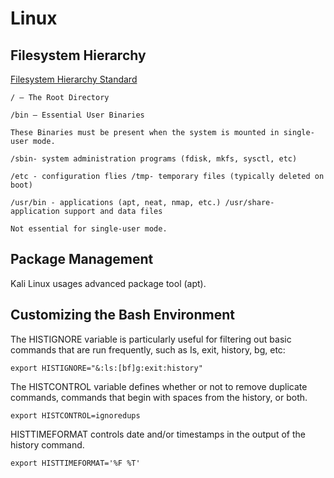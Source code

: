# Linux

## Filesystem Hierarchy

[Filesystem Hierarchy Standard](https://en.wikipedia.org/wiki/Filesystem_Hierarchy_Standard)

```text
/ – The Root Directory

/bin – Essential User Binaries

These Binaries must be present when the system is mounted in single-user mode.

/sbin- system administration programs (fdisk, mkfs, sysctl, etc)

/etc - configuration flies /tmp- temporary files (typically deleted on boot)

/usr/bin - applications (apt, neat, nmap, etc.) /usr/share- application support and data files

Not essential for single-user mode.
```

## Package Management

Kali Linux usages advanced package tool \(apt\).

## Customizing the Bash Environment

The HISTIGNORE variable is particularly useful for filtering out basic commands that are run frequently, such as Is, exit, history, bg, etc:

`export HISTIGNORE="&:ls:[bf]g:exit:history"`

The HISTCONTROL variable defines whether or not to remove duplicate commands, commands that begin with spaces from the history, or both.

`export HISTCONTROL=ignoredups`

HISTTIMEFORMAT controls date and/or timestamps in the output of the history command.

`export HISTTIMEFORMAT='%F %T'`

